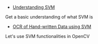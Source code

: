 
* [Understanding SVM](../../d4/db1/tutorial_py_svm_basics.html "../../d4/db1/tutorial_py_svm_basics.html")

Get a basic understanding of what SVM is
* [OCR of Hand-written Data using SVM](../../dd/d3b/tutorial_py_svm_opencv.html "../../dd/d3b/tutorial_py_svm_opencv.html")

Let's use SVM functionalities in OpenCV

